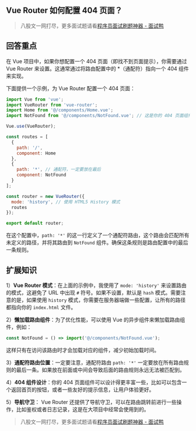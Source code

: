 ## Vue Router 如何配置 404 页面？
> 八股文一网打尽，更多面试题请看[程序员面试刷题神器 - 面试鸭](https://www.mianshiya.com/)

## 回答重点
在 Vue 项目中，如果你想配置一个 404 页面（即找不到页面提示），你需要通过 Vue Router 来设置。这通常通过将路由配置中的 *（通配符）指向一个 404 组件来实现。

下面提供一个示例，为 Vue Router 配置一个 404 页面：

```javascript
import Vue from 'vue';
import VueRouter from 'vue-router';
import Home from '@/components/Home.vue';
import NotFound from '@/components/NotFound.vue'; // 这是你的 404 页面组件

Vue.use(VueRouter);

const routes = [
  {
    path: '/',
    component: Home
  },
  {
    path: '*', // 通配符，一定要放在最后
    component: NotFound
  }
];

const router = new VueRouter({
  mode: 'history', // 使用 HTML5 History 模式
  routes
});

export default router;
```

在这个配置中，`path: '*'` 的这一行定义了一个通配符路由，这个路由会匹配所有未定义的路径，并将其路由到 `NotFound` 组件。确保这条规则是路由配置中的最后一条规则。

## 扩展知识

1）**Vue Router 模式**：在上面的示例中，我使用了 `mode: 'history'` 来设置路由的模式，这避免了 URL 中出现 `#` 符号。如果不设置，默认是 `hash` 模式。需要注意的是，如果使用 `history` 模式，你需要在服务器端做一些配置，让所有的路径都指向你的 `index.html` 文件。

2）**懒加载路由组件**：为了优化性能，可以使用 Vue 的异步组件来懒加载路由组件，例如：

```javascript
const NotFound = () => import('@/components/NotFound.vue');
```

这样只有在访问该路由时才会加载对应的组件，减少初始加载时间。

3）**通配符路由位置**：一定要注意，通配符路由 `path: '*'` 一定要放在所有路由规则的最后一条。如果放在前面或中间会导致后面的路由规则永远无法被匹配到。

4）**404 组件设计**：你的 404 页面组件可以设计得更丰富一些，比如可以包含一个返回首页的按钮，或者一些友好的提示信息，让用户体验更好。

5）**导航守卫**： Vue Router 还提供了导航守卫，可以在路由跳转前进行一些操作，比如鉴权或者日志记录，这是在大项目中经常会使用到的。



> 八股文一网打尽，更多面试题请看[程序员面试刷题神器 - 面试鸭](https://www.mianshiya.com/)